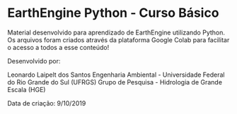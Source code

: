 # EarthEngine Python - Curso Básico
Material desenvolvido para aprendizado de EarthEngine utilizando Python. Os arquivos foram criados através da plataforma Google Colab para facilitar o acesso a todos a esse conteúdo!


Desenvolvido por:

Leonardo Laipelt dos Santos
Engenharia Ambiental - Universidade Federal do Rio Grande do Sul (UFRGS)
Grupo de Pesquisa - Hidrologia de Grande Escala (HGE)

Data de criação: 9/10/2019
